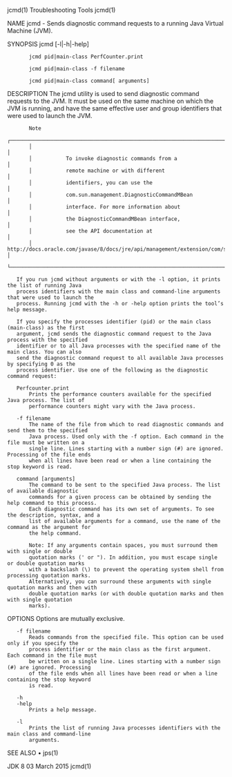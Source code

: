 jcmd(1)                                  Troubleshooting Tools                                 jcmd(1)

NAME
       jcmd - Sends diagnostic command requests to a running Java Virtual Machine (JVM).

SYNOPSIS
           jcmd [-l|-h|-help]

           jcmd pid|main-class PerfCounter.print

           jcmd pid|main-class -f filename

           jcmd pid|main-class command[ arguments]

DESCRIPTION
       The jcmd utility is used to send diagnostic command requests to the JVM. It must be used on the
       same machine on which the JVM is running, and have the same effective user and group
       identifiers that were used to launch the JVM.

           Note
           ┌────────────────────────────────────────────────────────────────────────────────────────────────────────────────────────────┐
           │                                                                                                                            │
           │           To invoke diagnostic commands from a                                                                             │
           │           remote machine or with different                                                                                 │
           │           identifiers, you can use the                                                                                     │
           │           com.sun.management.DiagnosticCommandMBean                                                                        │
           │           interface. For more information about                                                                            │
           │           the DiagnosticCommandMBean interface,                                                                            │
           │           see the API documentation at                                                                                     │
           │           http://docs.oracle.com/javase/8/docs/jre/api/management/extension/com/sun/management/DiagnosticCommandMBean.html │
           └────────────────────────────────────────────────────────────────────────────────────────────────────────────────────────────┘

       If you run jcmd without arguments or with the -l option, it prints the list of running Java
       process identifiers with the main class and command-line arguments that were used to launch the
       process. Running jcmd with the -h or -help option prints the tool’s help message.

       If you specify the processes identifier (pid) or the main class (main-class) as the first
       argument, jcmd sends the diagnostic command request to the Java process with the specified
       identifier or to all Java processes with the specified name of the main class. You can also
       send the diagnostic command request to all available Java processes by specifying 0 as the
       process identifier. Use one of the following as the diagnostic command request:

       Perfcounter.print
           Prints the performance counters available for the specified Java process. The list of
           performance counters might vary with the Java process.

       -f filename
           The name of the file from which to read diagnostic commands and send them to the specified
           Java process. Used only with the -f option. Each command in the file must be written on a
           single line. Lines starting with a number sign (#) are ignored. Processing of the file ends
           when all lines have been read or when a line containing the stop keyword is read.

       command [arguments]
           The command to be sent to the specified Java process. The list of available diagnostic
           commands for a given process can be obtained by sending the help command to this process.
           Each diagnostic command has its own set of arguments. To see the description, syntax, and a
           list of available arguments for a command, use the name of the command as the argument for
           the help command.

           Note: If any arguments contain spaces, you must surround them with single or double
           quotation marks (' or "). In addition, you must escape single or double quotation marks
           with a backslash (\) to prevent the operating system shell from processing quotation marks.
           Alternatively, you can surround these arguments with single quotation marks and then with
           double quotation marks (or with double quotation marks and then with single quotation
           marks).

OPTIONS
       Options are mutually exclusive.

       -f filename
           Reads commands from the specified file. This option can be used only if you specify the
           process identifier or the main class as the first argument. Each command in the file must
           be written on a single line. Lines starting with a number sign (#) are ignored. Processing
           of the file ends when all lines have been read or when a line containing the stop keyword
           is read.

       -h
       -help
           Prints a help message.

       -l
           Prints the list of running Java processes identifiers with the main class and command-line
           arguments.

SEE ALSO
       •   jps(1)

JDK 8                                        03 March 2015                                     jcmd(1)
